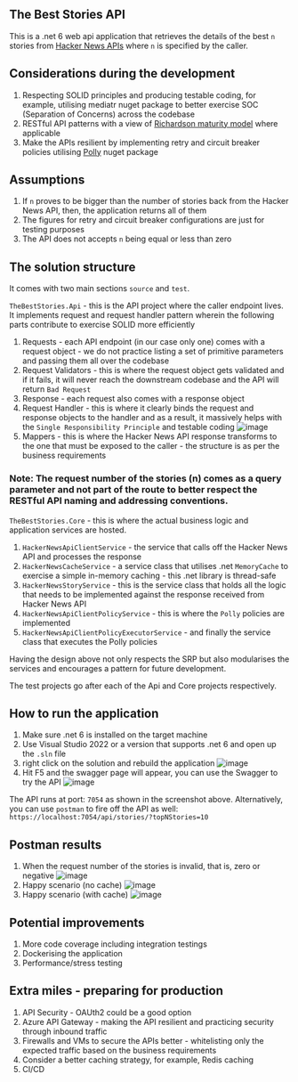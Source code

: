 ## The Best Stories API
This is a .net 6 web api application that retrieves the details of the best `n` stories from [Hacker News APIs](https://github.com/HackerNews/API) where `n` is specified by the caller. 

## Considerations during the development
1) Respecting SOLID principles and producing testable coding, for example, utilising mediatr nuget package to better exercise SOC (Separation of Concerns) across the codebase
3) RESTful API patterns with a view of [Richardson maturity model](https://martinfowler.com/articles/richardsonMaturityModel.html) where applicable
4) Make the APIs resilient by implementing retry and circuit breaker policies utilising [Polly](https://github.com/App-vNext/Polly) nuget package

## Assumptions
1) If `n` proves to be bigger than the number of stories back from the Hacker News API, then, the application returns all of them
2) The figures for retry and circuit breaker configurations are just for testing purposes
3) The API does not accepts `n` being equal or less than zero

## The solution structure
It comes with two main sections `source` and `test`. 

`TheBestStories.Api` - this is the API project where the caller endpoint lives. It implements request and request handler pattern wherein the following parts contribute to exercise SOLID more efficiently

1) Requests - each API endpoint (in our case only one) comes with a request object - we do not practice listing a set of primitive parameters and passing them all over the codebase
2) Request Validators - this is where the request object gets validated and if it fails, it will never reach the downstream codebase and the API will return `Bad Request`
3) Response - each request also comes with a response object
4) Request Handler - this is where it clearly binds the request and response objects to the handler and as a result, it massively helps with the `Single Responsibility Principle` and testable coding 
![image](https://github.com/AliAshoori/TheBestStories/assets/7995157/3d8029b4-08e4-4bf9-aca3-612675ae5220)
5) Mappers - this is where the Hacker News API response transforms to the one that must be exposed to the caller - the structure is as per the business requirements

### Note: The request number of the stories (n) comes as a query parameter and not part of the route to better respect the RESTful API naming and addressing conventions.

`TheBestStories.Core` - this is where the actual business logic and application services are hosted.

1) `HackerNewsApiClientService` - the service that calls off the Hacker News API and processes the response
2) `HackerNewsCacheService` - a service class that utilises .net `MemoryCache` to exercise a simple in-memory caching - this .net library is thread-safe
3) `HackerNewsStoryService` - this is the service class that holds all the logic that needs to be implemented against the response received from Hacker News API
4) `HackerNewsApiClientPolicyService` - this is where the `Polly` policies are implemented
5) `HackerNewsApiClientPolicyExecutorService` - and finally the service class that executes the Polly policies

Having the design above not only respects the SRP but also modularises the services and encourages a pattern for future development.

The test projects go after each of the Api and Core projects respectively. 

## How to run the application
1) Make sure .net 6 is installed on the target machine
2) Use Visual Studio 2022 or a version that supports .net 6 and open up the `.sln` file
3) right click on the solution and rebuild the application
   ![image](https://github.com/AliAshoori/TheBestStories/assets/7995157/32fda4de-bb25-4bcf-9b88-a3a07d35fe57)
5) Hit F5 and the swagger page will appear, you can use the Swagger to try the API
![image](https://github.com/AliAshoori/TheBestStories/assets/7995157/97673465-cb2c-4c85-8116-77f11befa197)

The API runs at port: `7054` as shown in the screenshot above. Alternatively, you can use `postman` to fire off the API as well: `https://localhost:7054/api/stories/?topNStories=10`

## Postman results

1) When the request number of the stories is invalid, that is, zero or negative
![image](https://github.com/AliAshoori/TheBestStories/assets/7995157/336cb0b8-43ca-4d4a-8ce6-a4123f8571ac)
2) Happy scenario (no cache)
![image](https://github.com/AliAshoori/TheBestStories/assets/7995157/1cb1df2e-9153-413a-8988-e01fed99438b)
3) Happy scenario (with cache)
![image](https://github.com/AliAshoori/TheBestStories/assets/7995157/bb871ccb-b9c8-473e-8695-e2fbdec296ab)


## Potential improvements
1) More code coverage including integration testings
2) Dockerising the application
3) Performance/stress testing

## Extra miles - preparing for production
1) API Security - OAUth2 could be a good option
2) Azure API Gateway - making the API resilient and practicing security through inbound traffic
3) Firewalls and VMs to secure the APIs better - whitelisting only the expected traffic based on the business requirements
4) Consider a better caching strategy, for example, Redis caching
5) CI/CD
